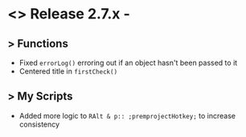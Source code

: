 # <> Release 2.7.x -

## > Functions
- Fixed `errorLog()` erroring out if an object hasn't been passed to it
- Centered title in `firstCheck()`

## > My Scripts
- Added more logic to `RAlt & p:: ;premprojectHotkey;` to increase consistency
